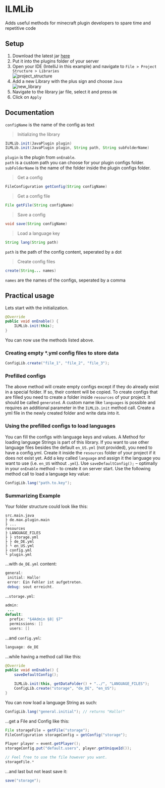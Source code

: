 # ILMLib

Adds useful methods for minecraft plugin developers to spare time and repetitive code

## Setup

1. Download the latest jar [here](https://github.com/ItsLeMax/ILMLib/releases/latest)
2. Put it into the plugins folder of your server
3. Open your IDE (IntelliJ in this example) and navigate to `File > Project Structure > Libraries`\
   ![project_structure](https://github.com/ItsLeMax/ILMLib/assets/80857459/74ea10a3-f8ba-4af3-8d9b-03a89a0e31b5)
4. Add a new Library with the plus sign and choose `Java`\
   ![new_library](https://github.com/ItsLeMax/ILMLib/assets/80857459/9a90cc22-b008-42fb-9973-0f1c9a9a45d3)
5. Navigate to the library jar file, select it and press `OK`
6. Click on `Apply`

## Documentation

`configName` is the name of the config as text

> Initializing the library

```java
ILMLib.init(JavaPlugin plugin)
ILMLib.init(JavaPlugin plugin, String path, String subFolderName)
```

`plugin` is the plugin from `onEnable`.\
`path` is a custom path you can choose for your plugin configs folder.\
`subFolderName` is the name of the folder inside the plugin configs folder.

> Get a config

```java
FileConfiguration getConfig(String configName)
```

> Get a config file

```java
File getFile(String configName)
```

> Save a config

```java
void save(String configName)
```

> Load a language key

```java
String lang(String path)
```

`path` is the path of the config content, seperated by a dot

> Create config files

```java
create(String... names)
```

`names` are the names of the configs, seperated by a comma

## Practical usage

Lets start with the initialization.

```java
@Override
public void onEnable() {
    ILMLib.init(this);
}
```

You can now use the methods listed above.

### Creating empty *.yml config files to store data

```java
ConfigLib.create("file_1", "file_2", "file_3");
```

### Prefilled configs

The above method will create empty configs except if they do already exist in a special folder. If so, their content
will be copied. To create configs that are filled you need to create a folder inside `resources` of your project.
It should be called `generated`. A custom name like `languages` is possible and requires an additional parameter in
the `ILMLib.init` method call. Create a yml file in the newly created folder and write data into it.

### Using the prefilled configs to load languages

You can fill the configs with language keys and values.
A Method for loading language Strings is part of this library.
If you want to use other language files besides the default `en_US.yml` (not provided), you need to have a config.yml.
Create it inside the `resources` folder of your project if it does not exist yet.
Add a key called `language` and assign it the language you want to use (i.e. `en_US` without `.yml`).
Use `saveDefaultConfig();` – optimally in your `onEnable` method – to create it on server start.
Use the following method call to load a language key value:

```java
ConfigLib.lang("path.to.key");
```

### Summarizing Example

Your folder structure could look like this:

```
src.main.java
├ de.max.plugin.main
├ ...
resources
├ LANGUAGE_FILES
├ ├ storage.yml
├ ├ de_DE.yml
├ └ en_US.yml
├ config.yml
└ plugin.yml
```

...with `de_DE.yml` content:

```java
general:
 initial: Hallo!
 error: Ein Fehler ist aufgetreten.
 debug: sout erreicht.
```

...`storage.yml`:

```java
admin:
 ...
default:
  prefix: "§4Admin §8| §7"
  permissions: []
  users: []
```

...and `config.yml`:

```java
language: de_DE
```

...while having a method call like this:

```java
@Override
public void onEnable() {
    saveDefaultConfig();

    ILMLib.init(this, getDataFolder() + "../", "LANGUAGE_FILES");
    ConfigLib.create("storage", "de_DE", "en_US");
}
```

You can now load a language String as such:

```java
ConfigLib.lang("general.initial"); // returns "Hallo!"
```

...get a File and Config like this:

```java
File storageFile = getFile("storage");
FileConfiguration storageConfig = getConfig("storage");

Player player = event.getPlayer();
storageConfig.put("default.users", player.getUniqueId());

// Feel free to use the file however you want.
storageFile.*
```

...and last but not least save it:

```java
save("storage");
```